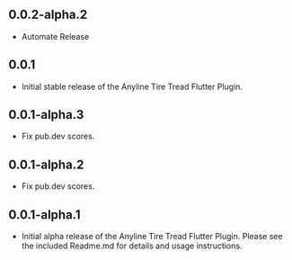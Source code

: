 ## 0.0.2-alpha.2

* Automate Release 


## 0.0.1

* Initial stable release of the Anyline Tire Tread Flutter Plugin.


## 0.0.1-alpha.3

* Fix pub.dev scores.


## 0.0.1-alpha.2

* Fix pub.dev scores.


## 0.0.1-alpha.1

* Initial alpha release of the Anyline Tire Tread Flutter Plugin. Please see the included Readme.md for details and usage instructions.
